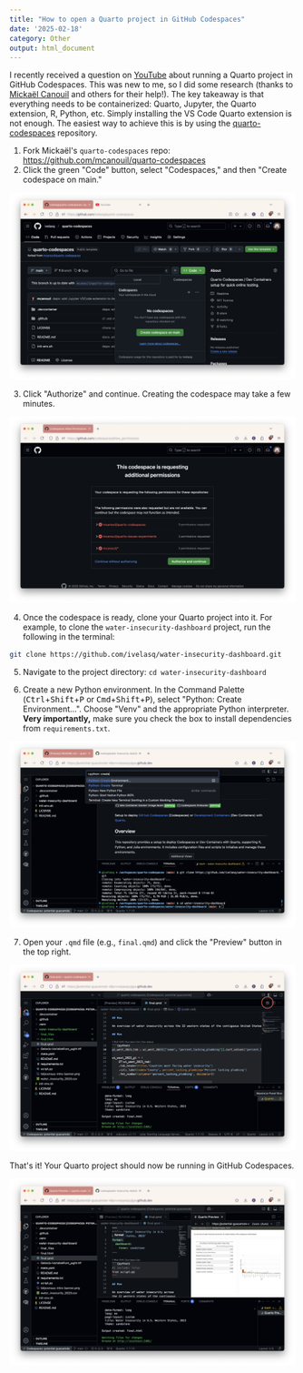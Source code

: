 ```yaml
---
title: "How to open a Quarto project in GitHub Codespaces"
date: '2025-02-18'
category: Other
output: html_document
---
```


I recently received a question on [YouTube](https://www.youtube.com/watch?v=uLGe9zuuNl0) about running a Quarto project in GitHub Codespaces. This was new to me, so I did some research (thanks to [Mickaël Canouil](https://github.com/mcanouil) and others for their help!). The key takeaway is that everything needs to be containerized: Quarto, Jupyter, the Quarto extension, R, Python, etc. Simply installing the VS Code Quarto extension is not enough. The easiest way to achieve this is by using the [quarto-codespaces](https://github.com/mcanouil/quarto-codespaces) repository.

1.  Fork Mickaël's `quarto-codespaces` repo: <https://github.com/mcanouil/quarto-codespaces>
2.  Click the green "Code" button, select "Codespaces," and then "Create codespace on main."

![](images/1.png)

3.  Click "Authorize" and continue. Creating the codespace may take a few minutes.

![](images/2.png)

4.  Once the codespace is ready, clone your Quarto project into it. For example, to clone the `water-insecurity-dashboard` project, run the following in the terminal:

```bash
git clone https://github.com/ivelasq/water-insecurity-dashboard.git
```

5.  Navigate to the project directory: `cd water-insecurity-dashboard`

6.  Create a new Python environment. In the Command Palette (<kbd>Ctrl</kbd>+<kbd>Shift</kbd>+<kbd>P</kbd> or <kbd>Cmd</kbd>+<kbd>Shift</kbd>+<kbd>P</kbd>), select "Python: Create Environment...". Choose "Venv" and the appropriate Python interpreter. **Very importantly,** make sure you check the box to install dependencies from `requirements.txt`.

![](images/3.png)

7.  Open your `.qmd` file (e.g., `final.qmd`) and click the "Preview" button in the top right.

![](images/4.png)

That's it! Your Quarto project should now be running in GitHub Codespaces.

![](images/5.png)
